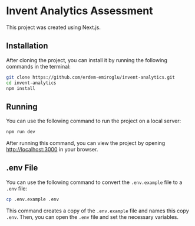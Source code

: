 # Invent Analytics Assessment

This project was created using Next.js.

## Installation

After cloning the project, you can install it by running the following commands in the terminal:

```bash
git clone https://github.com/erdem-emiroglu/invent-analytics.git
cd invent-analytics
npm install
```

## Running

You can use the following command to run the project on a local server:

```bash
npm run dev
```

After running this command, you can view the project by opening [http://localhost:3000](http://localhost:3000) in your browser.

## .env File

You can use the following command to convert the `.env.example` file to a `.env` file:

```bash
cp .env.example .env
```

This command creates a copy of the `.env.example` file and names this copy `.env`. Then, you can open the `.env` file and set the necessary variables.
